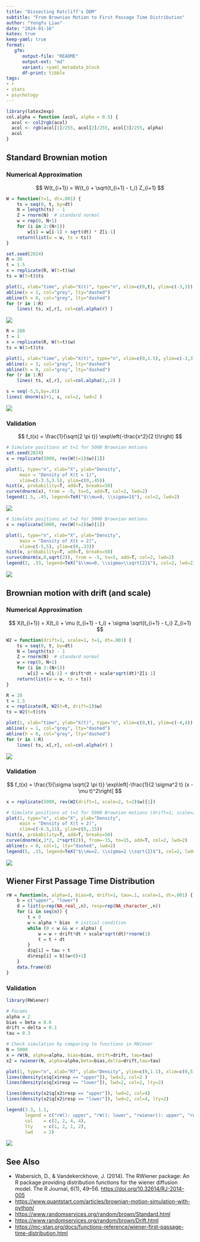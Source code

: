 ```yaml
---
title: "Dissecting Ratcliff's DDM"
subtitle: "From Brownian Motion to First Passage Time Distribution"
author: "Yongfu Liao"
date: "2024-01-16"
katex: true
keep-yaml: true
format: 
   gfm:
      output-file: "README"
      output-ext: "md"
      variant: +yaml_metadata_block
      df-print: tibble
tags:
- r
- stats
- psychology
---
```


``` r
library(latex2exp)
col.alpha = function (acol, alpha = 0.5) {
  acol <- col2rgb(acol)
  acol <- rgb(acol[1]/255, acol[2]/255, acol[3]/255, alpha)
  acol
}
```

## Standard Brownian motion

### Numerical Approximation

$$
W(t_{i+1}) = W(t_i) + \sqrt{t_{i+1} - t_i} Z_{i+1}
$$

``` r
W = function(t=1, dt=.001) {
    ts = seq(0, t, by=dt)
    N = length(ts) - 1
    Z = rnorm(N)  # standard normal
    w = rep(0, N+1)
    for (i in 2:(N+1))
        w[i] = w[i-1] + sqrt(dt) * Z[i-1]
    return(list(w = w, ts = ts))
}
```

``` r
set.seed(2024)
R = 20
t = 1.5
x = replicate(R, W(t=t)$w)
ts = W(t=t)$ts

plot(1, xlab="time", ylab="X(t)", type="n", xlim=c(0,t), ylim=c(-3,3))
abline(v = 1, col="grey", lty="dashed")
abline(h = 0, col="grey", lty="dashed")
for (r in 1:R)
    lines( ts, x[,r], col=col.alpha(r) )
```

![](README_files/figure-commonmark/unnamed-chunk-3-1.png)

``` r
R = 200
t = 1
x = replicate(R, W(t=t)$w)
ts = W(t=t)$ts

plot(1, xlab="time", ylab="X(t)", type="n", xlim=c(0,1.5), ylim=c(-3,3))
abline(v = 1, col="grey", lty="dashed")
abline(h = 0, col="grey", lty="dashed")
for (r in 1:R)
    lines( ts, x[,r], col=col.alpha(2,.2) )

s = seq(-5,5,by=.01)
lines( dnorm(s)+1, s, col=2, lwd=2 )
```

![](README_files/figure-commonmark/unnamed-chunk-4-1.png)

### Validation

$$
f_t(x) = \frac{1}{\sqrt{2 \pi t}} \exp\left(-\frac{x^2}{2 t}\right)
$$

``` r
# Simulate positions at t=1 for 5000 Brownian motions
set.seed(2024)
x = replicate(5000, rev(W(t=1)$w)[1])
```

``` r
plot(1, type="n", xlab="X", ylab="Density", 
     main = "Density of X(t = 1)",
     xlim=c(-3.5,3.5), ylim=c(0,.45))
hist(x, probability=T, add=T, breaks=50)
curve(dnorm(x), from = -5, to=5, add=T, col=2, lwd=2)
legend(1.5, .45, legend=TeX("$\\mu=0, \\sigma=1$"), col=2, lwd=2)
```

![](README_files/figure-commonmark/unnamed-chunk-6-1.png)

``` r
# Simulate positions at t=2 for 5000 Brownian motions
x = replicate(5000, rev(W(t=2)$w)[1])
```

``` r
plot(1, type="n", xlab="X", ylab="Density", 
     main = "Density of X(t = 2)",
     xlim=c(-5,5), ylim=c(0,.33))
hist(x, probability=T, add=T, breaks=50)
curve(dnorm(x,0,sqrt(2)), from = -5, to=5, add=T, col=2, lwd=2)
legend(2, .33, legend=TeX("$\\mu=0, \\sigma=\\sqrt{2}$"), col=2, lwd=2)
```

![](README_files/figure-commonmark/unnamed-chunk-8-1.png)

## Brownian motion with drift (and scale)

### Numerical Approximation

$$
X(t_{i+1}) = X(t_i) + \mu (t_{i+1} - t_i) + \sigma \sqrt{t_{i+1} - t_i} Z_{i+1}
$$

``` r
W2 = function(drift=1, scale=1, t=1, dt=.001) {
    ts = seq(0, t, by=dt)
    N = length(ts) - 1
    Z = rnorm(N)  # standard normal
    w = rep(0, N+1)
    for (i in 2:(N+1))
        w[i] = w[i-1] + drift*dt + scale*sqrt(dt)*Z[i-1]
    return(list(w = w, ts = ts))
}
```

``` r
R = 20
t = 1.5
x = replicate(R, W2(t=t, drift=1)$w)
ts = W2(t=t)$ts

plot(1, xlab="time", ylab="X(t)", type="n", xlim=c(0,t), ylim=c(-4,4))
abline(v = 1, col="grey", lty="dashed")
abline(h = 0, col="grey", lty="dashed")
for (r in 1:R)
    lines( ts, x[,r], col=col.alpha(r) )
```

![](README_files/figure-commonmark/unnamed-chunk-10-1.png)

### Validation

$$
 f_t(x) = \frac{1}{\sigma \sqrt{2 \pi t}} \exp\left[-\frac{1}{2  \sigma^2 t} (x - \mu t)^2\right]
$$

``` r
x = replicate(5000, rev(W2(drift=1, scale=2, t=2)$w)[1])
```

``` r
# Simulate positions at t=1 for 5000 Brownian motions (drift=1, scale=2)
plot(1, type="n", xlab="X", ylab="Density", 
     main = "Density of X(t = 2)",
     xlim=c(-6.5,11), ylim=c(0,.15))
hist(x, probability=T, add=T, breaks=50)
curve(dnorm(x,1*2, 2*sqrt(2)), from=-15, to=15, add=T, col=2, lwd=2)
abline(v = 0, col=1, lty="dashed", lwd=2)
legend(5, .15, legend=TeX("$\\mu=2, \\sigma=2 \\sqrt{2}$"), col=2, lwd=2)
```

![](README_files/figure-commonmark/unnamed-chunk-12-1.png)

## Wiener First Passage Time Distribution

``` r
rW = function(n, alpha=1, bias=0, drift=1, tau=.1, scale=1, dt=.001) {
    b = c("upper", "lower")
    d = list(q=rep(NA_real_,n), resp=rep(NA_character_,n))
    for (i in seq(n)) {
        t = 0
        w = alpha * bias  # initial condition
        while (0 < w && w < alpha) {
            w = w + drift*dt + scale*sqrt(dt)*rnorm(1)
            t = t + dt
        }
        d$q[i] = tau + t
        d$resp[i] = b[(w<0)+1]
    }
    data.frame(d)
}
```

### Validation

``` r
library(RWiener)

# Params
alpha = 2
bias = beta = 0.6
drift = delta = 0.1
tau = 0.3

# Check simulation by comparing to functions in RWiener
N = 5000
x = rW(N, alpha=alpha, bias=bias, drift=drift, tau=tau)
x2 = rwiener(N, alpha=alpha,beta=bias,delta=drift,tau=tau)
```

``` r
plot(1, type="n", xlab="RT", ylab="Density", ylim=c(0,1.1), xlim=c(0,5))
lines(density(x$q[x$resp == "upper"]), lwd=2, col=2 )
lines(density(x$q[x$resp == "lower"]), lwd=2, col=2, lty=2)

lines(density(x2$q[x2$resp == "upper"]), lwd=2, col=4)
lines(density(x2$q[x2$resp == "lower"]), lwd=2, col=4, lty=2)

legend(3.3, 1.1, 
       legend = c("rW(): upper", "rW(): lower", "rwiener(): upper", "rwiener(): lower"),
       col    = c(2, 2, 4, 4),
       lty    = c(1, 2, 1, 2),
       lwd    = 2)
```

![](README_files/figure-commonmark/unnamed-chunk-15-1.png)

## See Also

- Wabersich, D., & Vandekerckhove, J. (2014). The RWiener package: An R
  package providing distribution functions for the wiener diffusion
  model. The R Journal, 6(1), 49–56.
  https://doi.org/10.32614/RJ-2014-005
- https://www.quantstart.com/articles/brownian-motion-simulation-with-python/
- https://www.randomservices.org/random/brown/Standard.html
- https://www.randomservices.org/random/brown/Drift.html
- https://mc-stan.org/docs/functions-reference/wiener-first-passage-time-distribution.html
